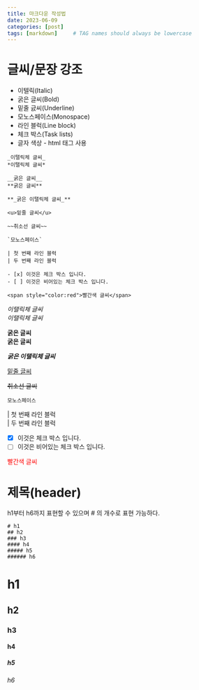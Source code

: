 ```yaml
---
title: 마크다운 작성법
date: 2023-06-09
categories: [post]
tags: [markdown]     # TAG names should always be lowercase
---
```


# 글씨/문장 강조
- 이텔릭(Italic)   
- 굵은 글씨(Bold)   
- 밑줄 긄씨(Underline)   
- 모노스페이스(Monospace)   
- 라인 블럭(Line block)   
- 체크 박스(Task lists)   
- 글자 색상 - html 태그 사용   
```
_이탤릭체 글씨_   
*이탤릭체 글씨*   

__굵은 글씨__   
**굵은 글씨**   

**_굵은 이탤릭체 글씨_**   

<u>밑줄 글씨</u>   

~~취소선 글씨~~   

`모노스페이스`   

| 첫 번째 라인 블럭   
| 두 번째 라인 블럭   

- [x] 이것은 체크 박스 입니다.
- [ ] 이것은 비어있는 체크 박스 입니다.

<span style="color:red">빨간색 글씨</span>
```
_이탤릭체 글씨_   
*이탤릭체 글씨*   

__굵은 글씨__   
**굵은 글씨**   

**_굵은 이탤릭체 글씨_**   

<u>밑줄 글씨</u>   

~~취소선 글씨~~   

`모노스페이스`   

| 첫 번째 라인 블럭   
| 두 번째 라인 블럭   

- [x] 이것은 체크 박스 입니다.   
- [ ] 이것은 비어있는 체크 박스 입니다.   

<span style="color:red">빨간색 글씨</span>   

# 제목(header)   
h1부터 h6까지 표현할 수 있으며 # 의 개수로 표현 가능하다.   
```
# h1   
## h2   
### h3   
#### h4   
##### h5   
###### h6   
```
# h1   
## h2   
### h3   
#### h4   
##### h5   
###### h6   


